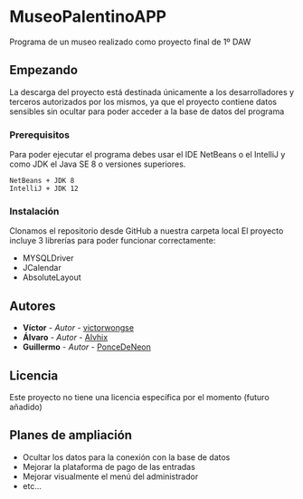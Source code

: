 # MuseoPalentinoAPP

Programa de un museo realizado como proyecto final de 1º DAW

## Empezando

La descarga del proyecto está destinada únicamente a los desarrolladores y terceros autorizados por los mismos, ya que el proyecto contiene datos sensibles sin ocultar para poder acceder a la base de datos del programa

### Prerequisitos

Para poder ejecutar el programa debes usar el IDE NetBeans o el IntelliJ y como JDK el Java SE 8 o versiones superiores. 
```
NetBeans + JDK 8
IntelliJ + JDK 12
```

### Instalación

Clonamos el repositorio desde GitHub a nuestra carpeta local
El proyecto incluye 3 librerías para poder funcionar correctamente:
* MYSQLDriver
* JCalendar
* AbsoluteLayout

## Autores

* **Víctor** - *Autor* - [victorwongse](https://github.com/victorwongse)
* **Álvaro** - *Autor* - [Alvhix](https://github.com/Alvhix)
* **Guillermo** - *Autor* - [PonceDeNeon](https://github.com/PonceDeNeon)

## Licencia

Este proyecto no tiene una licencia específica por el momento (futuro añadido)

## Planes de ampliación

* Ocultar los datos para la conexión con la base de datos
* Mejorar la plataforma de pago de las entradas
* Mejorar visualmente el menú del administrador
* etc...

